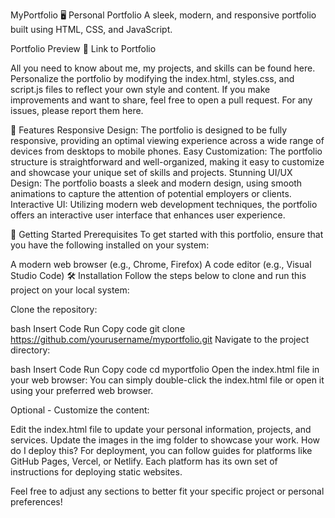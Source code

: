 MyPortfolio
🖥️ Personal Portfolio
A sleek, modern, and responsive portfolio built using HTML, CSS, and JavaScript.

Portfolio Preview
🔗 Link to Portfolio

All you need to know about me, my projects, and skills can be found here. Personalize the portfolio by modifying the index.html, styles.css, and script.js files to reflect your own style and content. If you make improvements and want to share, feel free to open a pull request. For any issues, please report them here.

🎉 Features
Responsive Design: The portfolio is designed to be fully responsive, providing an optimal viewing experience across a wide range of devices from desktops to mobile phones.
Easy Customization: The portfolio structure is straightforward and well-organized, making it easy to customize and showcase your unique set of skills and projects.
Stunning UI/UX Design: The portfolio boasts a sleek and modern design, using smooth animations to capture the attention of potential employers or clients.
Interactive UI: Utilizing modern web development techniques, the portfolio offers an interactive user interface that enhances user experience.

🚀 Getting Started
Prerequisites
To get started with this portfolio, ensure that you have the following installed on your system:

A modern web browser (e.g., Chrome, Firefox)
A code editor (e.g., Visual Studio Code)
🛠️ Installation
Follow the steps below to clone and run this project on your local system:

Clone the repository:

bash
Insert Code
Run
Copy code
git clone https://github.com/yourusername/myportfolio.git
Navigate to the project directory:

bash
Insert Code
Run
Copy code
cd myportfolio
Open the index.html file in your web browser: You can simply double-click the index.html file or open it using your preferred web browser.

Optional - Customize the content:

Edit the index.html file to update your personal information, projects, and services.
Update the images in the img folder to showcase your work.
How do I deploy this?
For deployment, you can follow guides for platforms like GitHub Pages, Vercel, or Netlify. Each platform has its own set of instructions for deploying static websites.

Feel free to adjust any sections to better fit your specific project or personal preferences!
